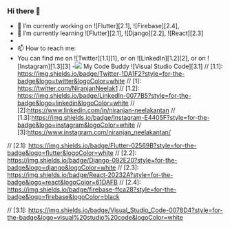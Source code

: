 ### Hi there 👋

<!--
**itsniranjan/itsniranjan** is a ✨ _special_ ✨ repository because its `README.md` (this file) appears on your GitHub profile.

Here are some ideas to get you started:

- 🔭 I’m currently working on  ![Flutter][2.1],  ![Firebase][2.4],  
- 🌱 I’m currently learning ![Flutter][2.1], ![Django][2.2],  ![React][2.3]
- 💬 Ask me about ...
- 📫 How to reach me: 
- You can find me on ![Twitter][1.1][1], or on ![LinkedIn][1.2][2], or on ![Instagram][1.3][3]

- ⚡ Fun fact: 
-->
- 🔭 I’m currently working on  ![Flutter][2.1],  ![Firebase][2.4],  
- 🌱 I’m currently learning ![Flutter][2.1], ![Django][2.2],  ![React][2.3] 
-
- 📫 How to reach me: 
- You can find me on ![Twitter][1.1][1], or on ![LinkedIn][1.2][2], or on ![Instagram][1.3][3]
-<img src="{![image](https://user-images.githubusercontent.com/65534301/118422744-6c8cdd80-b6e1-11eb-83c2-1aba9abe7bfb.png) }" /> My Code Buddy ![Visual Studio Code][3.1]
// [1.1]: https://img.shields.io/badge/Twitter-1DA1F2?style=for-the-badge&logo=twitter&logoColor=white
// [1]: https://twitter.com/NiranjanNeelak1
// [1.2]: 	https://img.shields.io/badge/LinkedIn-0077B5?style=for-the-badge&logo=linkedin&logoColor=white
// [2]:https://www.linkedin.com/in/niranjan-neelakantan
// [1.3]:https://img.shields.io/badge/Instagram-E4405F?style=for-the-badge&logo=instagram&logoColor=white
// [3]:https://www.instagram.com/niranjan_neelakantan/

// [2.1]: https://img.shields.io/badge/Flutter-02569B?style=for-the-badge&logo=flutter&logoColor=white
// [2.2]: https://img.shields.io/badge/Django-092E20?style=for-the-badge&logo=django&logoColor=white
// [2.3]: https://img.shields.io/badge/React-20232A?style=for-the-badge&logo=react&logoColor=61DAFB
// [2.4]: https://img.shields.io/badge/firebase-ffca28?style=for-the-badge&logo=firebase&logoColor=black

// [3.1]: https://img.shields.io/badge/Visual_Studio_Code-0078D4?style=for-the-badge&logo=visual%20studio%20code&logoColor=white
